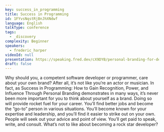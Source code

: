 ```yaml
---
key: success_in_programming
title: Success in Programming
id: 1FYvsNqstRjBnJhXNdwf
language: English
talkType: conference
tags:
  - _discovery
complexity: Beginner
speakers:
  - frederic_harper
videoId: null
presentation: https://speaking.fred.dev/cX9DYB/personal-branding-for-developers-success-in-programming
draft: false
---
```

Why should you, a competent software developer or programmer, care about your own brand? After all, it’s not like you’re an actor or musician. 
In fact, as Success in Programming: How to Gain Recognition, Power, and Influence Through Personal Branding demonstrates in many ways, it’s never been more important for you to think about yourself as a brand. Doing so will provide rocket fuel for your career. You’ll find better jobs and become the “go-to” person in various situations. You’ll become known for your expertise and leadership, and you’ll find it easier to strike out on your own. People will seek out your advice and point of view. You’ll get paid to speak, write, and consult. What’s not to like about becoming a rock star developer?